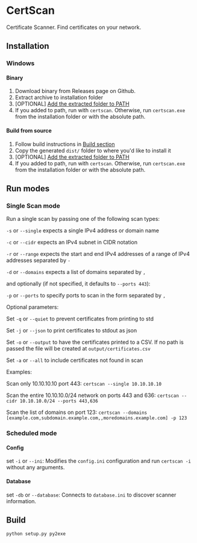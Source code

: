 # CertScan

Certificate Scanner. Find certificates on your network.

## Installation

### Windows

#### Binary
1. Download binary from Releases page on Github.
2. Extract archive to installation folder
3. [OPTIONAL] [Add the extracted folder to PATH](https://www.architectryan.com/2018/03/17/add-to-the-path-on-windows-10/)
4. If you added to path, run with `certscan`. Otherwise, run `certscan.exe` from the installation folder or with the absolute path.

#### Build from source
1. Follow build instructions in [Build section](#build)
2. Copy the generated `dist/` folder to where you'd like to install it
3. [OPTIONAL] [Add the extracted folder to PATH](https://www.architectryan.com/2018/03/17/add-to-the-path-on-windows-10/)
4. If you added to path, run with `certscan`. Otherwise, run `certscan.exe` from the installation folder or with the absolute path.

## Run modes

### Single Scan mode

Run a single scan by passing one of the following scan types:

`-s` or `--single` expects a single IPv4 address or domain name

`-c` or `--cidr` expects an IPv4 subnet in CIDR notation

`-r` or `--range` expects the start and end IPv4 addresses of a range of IPv4
addresses separated by `-`

`-d` or `--domains` expects a list of domains separated by `,`

and optionally (if not specified, it defaults to `--ports 443`):

`-p` or `--ports` to specify ports to scan in the form separated by `,`

Optional parameters:

Set `-q` or `--quiet` to prevent certificates from printing to std

Set `-j` or `--json` to print certificates to stdout as json

Set `-o` or `--output` to have the certificates printed to a CSV. If no path is
passed the file will be created at `output/certificates.csv`

Set `-a` or `--all` to include certificates not found in scan

Examples:

Scan only 10.10.10.10 port 443: `certscan --single 10.10.10.10`

Scan the entire 10.10.10.0/24 network on ports 443 and
636: `certscan --cidr 10.10.10.0/24 --ports 443,636`

Scan the list of domains on port
123: `certscan --domains [example.com,subdomain.example.com,,moredomains.example.com] -p 123`

### Scheduled mode

#### Config

set `-i` or `--ini`: Modifies the `config.ini` configuration and
run `certscan -i` without any arguments.

#### Database

set `-db` or `--database`: Connects to `database.ini` to discover scanner
information.

## Build

`python setup.py py2exe`